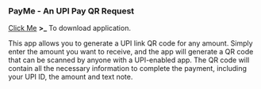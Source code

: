### PayMe - An UPI Pay QR Request

[Click Me](https://bit.ly/PayMe3110 "Click Me") **>_** To download application.

This app allows you to generate a UPI link QR code for any amount. Simply enter the amount you want to receive, and the app will generate a QR code that can be scanned by anyone with a UPI-enabled app. The QR code will contain all the necessary information to complete the payment, including your UPI ID, the amount and text note.
